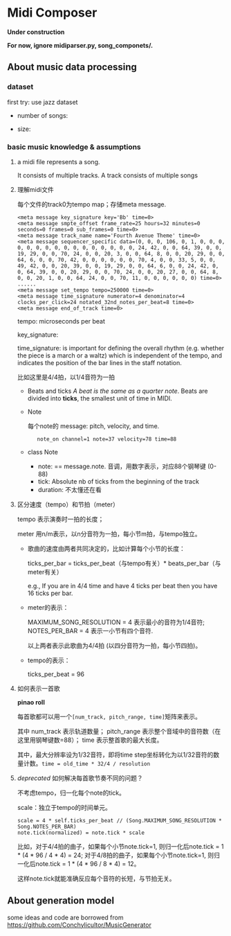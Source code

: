 # Midi Composer

**Under construction**

**For now, ignore midiparser.py, song_componets/.**


## About music data processing

### dataset

first try: use jazz dataset

- number of songs:
    
- size: 


### basic music knowledge & assumptions
1. a midi file represents a song. 
    
    It consists of multiple tracks. A track consists of multiple songs
    
2. 理解midi文件
    
    每个文件的track0为tempo map；存储meta message.
    ```
    <meta message key_signature key='Bb' time=0>
    <meta message smpte_offset frame_rate=25 hours=32 minutes=0 seconds=0 frames=0 sub_frames=0 time=0>
    <meta message track_name name='Fourth Avenue Theme' time=0>
    <meta message sequencer_specific data=(0, 0, 0, 106, 0, 1, 0, 0, 0, 0, 0, 0, 0, 0, 0, 0, 0, 0, 0, 0, 0, 0, 24, 42, 0, 0, 64, 39, 0, 0, 19, 29, 0, 0, 70, 24, 0, 0, 20, 3, 0, 0, 64, 8, 0, 0, 20, 29, 0, 0, 64, 6, 0, 0, 70, 42, 0, 0, 0, 0, 0, 0, 70, 4, 0, 0, 33, 5, 0, 0, 49, 42, 0, 0, 20, 39, 0, 0, 19, 29, 0, 0, 64, 6, 0, 0, 24, 42, 0, 0, 64, 39, 0, 0, 20, 29, 0, 0, 70, 24, 0, 0, 20, 27, 0, 0, 64, 8, 0, 0, 20, 1, 0, 0, 64, 24, 0, 0, 70, 11, 0, 0, 0, 0, 0, 0) time=0>
    ......
    <meta message set_tempo tempo=250000 time=0>
    <meta message time_signature numerator=4 denominator=4 clocks_per_click=24 notated_32nd_notes_per_beat=8 time=0>
    <meta message end_of_track time=0> 
    ```
    tempo: microseconds per beat
    
    key_signature: 
    
    time_signature: is important for defining the overall rhythm (e.g. whether the piece is a march or a waltz) 
    which is independent of the tempo, and indicates the position of the bar lines in the staff notation.
    
    比如这里是4/4拍，以1/4音符为一拍
    
    - Beats and ticks
    *A beat is the same as a quarter note*. 
    Beats are divided into **ticks**, the smallest unit of time in MIDI.
    
    - Note
    
        每个note的 message: pitch, velocity, and time.
        ```
           note_on channel=1 note=37 velocity=78 time=88
        ```
        
    - class Note 
        - note: == message.note. 音调，用数字表示，对应88个钢琴键 (0-88)
        - tick: Absolute nb of ticks from the beginning of the track
        - duration: 不太懂还在看
    
3. 区分速度（tempo）和节拍（meter）
    
    tempo 表示演奏时一拍的长度；
    
    meter 用n/m表示，以n分音符为一拍，每小节m拍，与tempo独立。
    
    - 歌曲的速度由两者共同决定的，比如计算每个小节的长度：
    
        ticks_per_bar = ticks_per_beat（与tempo有关）* beats_per_bar（与meter有关）
        
        e.g., If you are in 4/4 time and have 4 ticks per beat then you have 16 ticks per bar.
        
    - meter的表示：
    
        MAXIMUM_SONG_RESOLUTION = 4 表示最小的音符为1/4音符;
        NOTES_PER_BAR = 4 表示一小节有四个音符.
        
        以上两者表示此歌曲为4/4拍 (以四分音符为一拍，每小节四拍)。
    
    - tempo的表示：
    
        ticks_per_beat = 96
    
4. 如何表示一首歌

    **pinao roll**
    
    每首歌都可以用一个` [num_track, pitch_range, time] `矩阵来表示。
    
    其中 num_track 表示轨道数量；
    pitch_range 表示整个音域中的音符数（在这里用钢琴键数=88）；
    time 表示整首歌的最大长度。
    
    其中，最大分辨率设为1/32音符，即将time step坐标转化为以1/32音符的数量计数。`time = old_time * 32/4 / resolution`

5. *deprecated* 如何解决每首歌节奏不同的问题？
    
    不考虑tempo，归一化每个note的tick。
    
    scale：独立于tempo的时间单元。
    ```
    scale = 4 * self.ticks_per_beat // (Song.MAXIMUM_SONG_RESOLUTION * Song.NOTES_PER_BAR)
    note.tick(normalized) = note.tick * scale
    ```
   
    比如，对于4/4拍的曲子，如果每个小节note.tick=1, 则归一化后note.tick = 1 * (4 * 96 / 4 * 4) = 24;
    对于4/8拍的曲子，如果每个小节note.tick=1, 则归一化后note.tick = 1 * (4 * 96 / 8 * 4) = 12。
    
    这样note.tick就能准确反应每个音符的长短，与节拍无关。
    
## About generation model

some ideas and code are borrowed from https://github.com/Conchylicultor/MusicGenerator